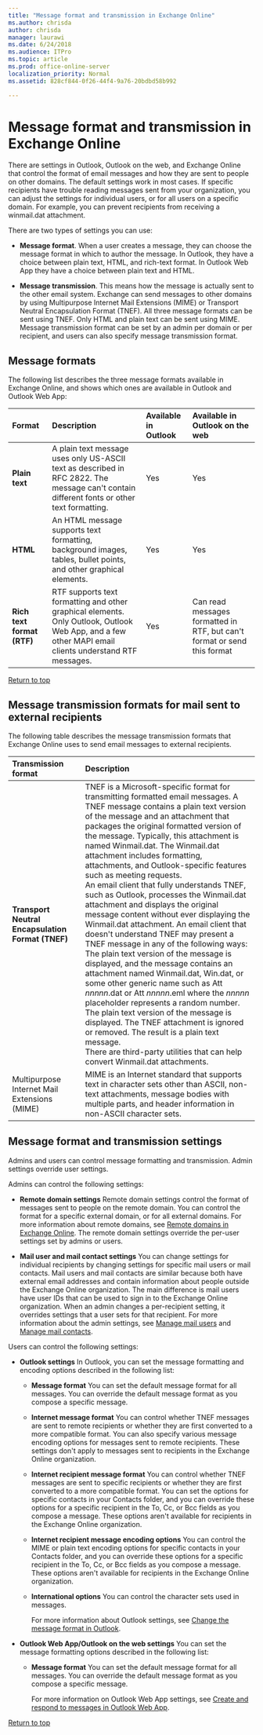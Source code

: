 ```yaml
---
title: "Message format and transmission in Exchange Online"
ms.author: chrisda
author: chrisda
manager: laurawi
ms.date: 6/24/2018
ms.audience: ITPro
ms.topic: article
ms.prod: office-online-server
localization_priority: Normal
ms.assetid: 828cf844-0f26-44f4-9a76-20bdbd58b992

---
```


# Message format and transmission in Exchange Online
There are settings in Outlook, Outlook on the web, and Exchange Online that control the format of email messages and how they are sent to people on other domains. The default settings work in most cases. If specific recipients have trouble reading messages sent from your organization, you can adjust the settings for individual users, or for all users on a specific domain. For example, you can prevent recipients from receiving a winmail.dat attachment. 
  
There are two types of settings you can use:
  
- **Message format**. When a user creates a message, they can choose the message format in which to author the message. In Outlook, they have a choice between plain text, HTML, and rich-text format. In Outlook Web App they have a choice between plain text and HTML. 
    
- **Message transmission**. This means how the message is actually sent to the other email system. Exchange can send messages to other domains by using Multipurpose Internet Mail Extensions (MIME) or Transport Neutral Encapsulation Format (TNEF). All three message formats can be sent using TNEF. Only HTML and plain text can be sent using MIME. Message transmission format can be set by an admin per domain or per recipient, and users can also specify message transmission format.
    
## Message formats
<a name="Exchange"> </a>

The following list describes the three message formats available in Exchange Online, and shows which ones are available in Outlook and Outlook Web App:
  
|**Format**|**Description**|**Available in Outlook**|**Available in Outlook on the web**|
|:-----|:-----|:-----|:-----|
|**Plain text** <br/> |A plain text message uses only US-ASCII text as described in RFC 2822. The message can't contain different fonts or other text formatting.  <br/> |Yes  <br/> |Yes  <br/> |
|**HTML** <br/> |An HTML message supports text formatting, background images, tables, bullet points, and other graphical elements.  <br/> |Yes  <br/> |Yes  <br/> |
|**Rich text format (RTF)** <br/> |RTF supports text formatting and other graphical elements.  <br/> Only Outlook, Outlook Web App, and a few other MAPI email clients understand RTF messages.  <br/> |Yes  <br/> |Can read messages formatted in RTF, but can't format or send this format  <br/> |
   
[Return to top](message-format-and-transmission.md#RTT)
  
## Message transmission formats for mail sent to external recipients
<a name="transmission"> </a>

The following table describes the message transmission formats that Exchange Online uses to send email messages to external recipients.
  
|**Transmission format**|**Description**|
|:-----|:-----|
|**Transport Neutral Encapsulation Format (TNEF)** <br/> | TNEF is a Microsoft-specific format for transmitting formatted email messages. A TNEF message contains a plain text version of the message and an attachment that packages the original formatted version of the message. Typically, this attachment is named Winmail.dat. The Winmail.dat attachment includes formatting, attachments, and Outlook-specific features such as meeting requests.  <br/>  An email client that fully understands TNEF, such as Outlook, processes the Winmail.dat attachment and displays the original message content without ever displaying the Winmail.dat attachment. An email client that doesn't understand TNEF may present a TNEF message in any of the following ways:  <br/>  The plain text version of the message is displayed, and the message contains an attachment named Winmail.dat, Win.dat, or some other generic name such as Att  _nnnnn_.dat or Att _nnnnn_.eml where the  _nnnnn_ placeholder represents a random number.  <br/>  The plain text version of the message is displayed. The TNEF attachment is ignored or removed. The result is a plain text message.  <br/>  There are third-party utilities that can help convert Winmail.dat attachments.  <br/> |
|Multipurpose Internet Mail Extensions (MIME)  <br/> |MIME is an Internet standard that supports text in character sets other than ASCII, non-text attachments, message bodies with multiple parts, and header information in non-ASCII character sets.  <br/> |
   
## Message format and transmission settings
<a name="settings"> </a>

Admins and users can control message formatting and transmission. Admin settings override user settings.
  
Admins can control the following settings:
  
- **Remote domain settings** Remote domain settings control the format of messages sent to people on the remote domain. You can control the format for a specific external domain, or for all external domains. For more information about remote domains, see [Remote domains in Exchange Online](remote-domains/remote-domains.md). The remote domain settings override the per-user settings set by admins or users.
    
- **Mail user and mail contact settings** You can change settings for individual recipients by changing settings for specific mail users or mail contacts. Mail users and mail contacts are similar because both have external email addresses and contain information about people outside the Exchange Online organization. The main difference is mail users have user IDs that can be used to sign in to the Exchange Online organization. When an admin changes a per-recipient setting, it overrides settings that a user sets for that recipient. For more information about the admin settings, see [Manage mail users](../recipients-in-exchange-online/manage-mail-users.md) and [Manage mail contacts](../recipients-in-exchange-online/manage-mail-contacts.md).
    
Users can control the following settings:
  
- **Outlook settings** In Outlook, you can set the message formatting and encoding options described in the following list: 
    
  - **Message format** You can set the default message format for all messages. You can override the default message format as you compose a specific message. 
    
  - **Internet message format** You can control whether TNEF messages are sent to remote recipients or whether they are first converted to a more compatible format. You can also specify various message encoding options for messages sent to remote recipients. These settings don't apply to messages sent to recipients in the Exchange Online organization. 
    
  - **Internet recipient message format** You can control whether TNEF messages are sent to specific recipients or whether they are first converted to a more compatible format. You can set the options for specific contacts in your Contacts folder, and you can override these options for a specific recipient in the To, Cc, or Bcc fields as you compose a message. These options aren't available for recipients in the Exchange Online organization. 
    
  - **Internet recipient message encoding options** You can control the MIME or plain text encoding options for specific contacts in your Contacts folder, and you can override these options for a specific recipient in the To, Cc, or Bcc fields as you compose a message. These options aren't available for recipients in the Exchange Online organization. 
    
  - **International options** You can control the character sets used in messages. 
    
    For more information about Outlook settings, see [Change the message format in Outlook](https://go.microsoft.com/fwlink/?LinkID=397890).
    
- **Outlook Web App/Outlook on the web settings** You can set the message formatting options described in the following list: 
    
  - **Message format** You can set the default message format for all messages. You can override the default message format as you compose a specific message. 
    
    For more information on Outlook Web App settings, see [Create and respond to messages in Outlook Web App](https://go.microsoft.com/fwlink/?LinkID=399384).
    
[Return to top](message-format-and-transmission.md#RTT)
  

